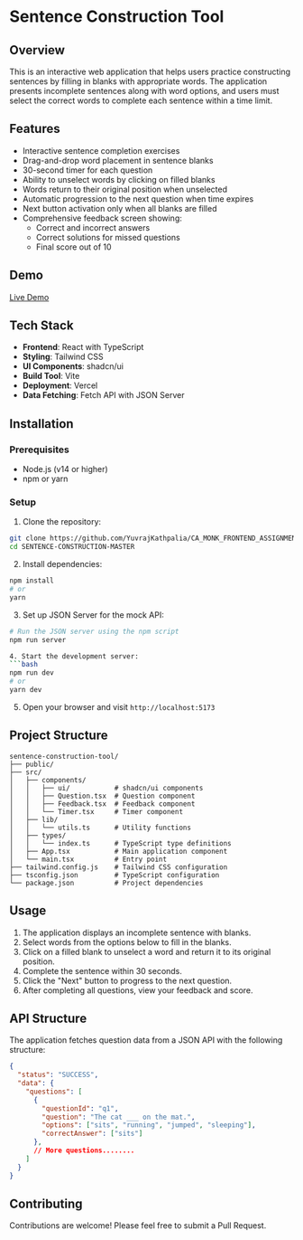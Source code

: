 # Sentence Construction Tool

## Overview
This is an interactive web application that helps users practice constructing sentences by filling in blanks with appropriate words. The application presents incomplete sentences along with word options, and users must select the correct words to complete each sentence within a time limit.

## Features
- Interactive sentence completion exercises
- Drag-and-drop word placement in sentence blanks
- 30-second timer for each question
- Ability to unselect words by clicking on filled blanks
- Words return to their original position when unselected
- Automatic progression to the next question when time expires
- Next button activation only when all blanks are filled
- Comprehensive feedback screen showing:
  - Correct and incorrect answers
  - Correct solutions for missed questions
  - Final score out of 10

## Demo
[Live Demo](https://ca-monk-frontend-assignment.vercel.app/)

## Tech Stack
- **Frontend**: React with TypeScript
- **Styling**: Tailwind CSS
- **UI Components**: shadcn/ui
- **Build Tool**: Vite
- **Deployment**: Vercel
- **Data Fetching**: Fetch API with JSON Server

## Installation

### Prerequisites
- Node.js (v14 or higher)
- npm or yarn

### Setup

1. Clone the repository:
```bash
git clone https://github.com/YuvrajKathpalia/CA_MONK_FRONTEND_ASSIGNMENT.git
cd SENTENCE-CONSTRUCTION-MASTER
```

2. Install dependencies:
```bash
npm install
# or
yarn
```

3. Set up JSON Server for the mock API:
```bash
# Run the JSON server using the npm script
npm run server

4. Start the development server:
```bash
npm run dev
# or
yarn dev
```

5. Open your browser and visit `http://localhost:5173`

## Project Structure
```
sentence-construction-tool/
├── public/
├── src/
│   ├── components/
│   │   ├── ui/           # shadcn/ui components
│   │   ├── Question.tsx  # Question component
│   │   ├── Feedback.tsx  # Feedback component
│   │   └── Timer.tsx     # Timer component
│   ├── lib/
│   │   └── utils.ts      # Utility functions
│   ├── types/
│   │   └── index.ts      # TypeScript type definitions
│   ├── App.tsx           # Main application component
│   └── main.tsx          # Entry point
├── tailwind.config.js    # Tailwind CSS configuration
├── tsconfig.json         # TypeScript configuration
└── package.json          # Project dependencies
```

## Usage
1. The application displays an incomplete sentence with blanks.
2. Select words from the options below to fill in the blanks.
3. Click on a filled blank to unselect a word and return it to its original position.
4. Complete the sentence within 30 seconds.
5. Click the "Next" button to progress to the next question.
6. After completing all questions, view your feedback and score.

## API Structure
The application fetches question data from a JSON API with the following structure:

```json
{
  "status": "SUCCESS",
  "data": {
    "questions": [
      {
        "questionId": "q1",
        "question": "The cat ___ on the mat.",
        "options": ["sits", "running", "jumped", "sleeping"],
        "correctAnswer": ["sits"]
      },
      // More questions........
    ]
  }
}
```

## Contributing
Contributions are welcome! Please feel free to submit a Pull Request.
